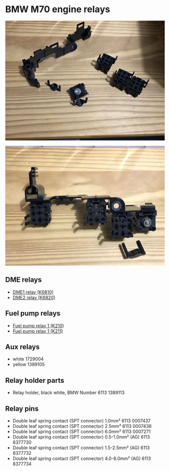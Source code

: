 # BMW M70 engine relays #

![alt text](./pictures/relay1.jpg "B+ connector and relay holders")

![alt text](./pictures/relay2.jpg "B+ connector and relay holders")

## DME relays ##

- [DME1 relay (K6810)](./k6810.md)
- [DME2 relay (K6820)](./k6820.md)

## Fuel pump relays ##

- [Fuel pump relay 1 (K210)](./k210.md)
- [Fuel pump relay 1 (K211)](./k211.md)

## Aux relays ##

- white 1729004
- yellow 1389105

## Relay holder parts ##

- Relay holder, black white, BMW Number 6113 1389113

## Relay pins ##

- Double leaf spring contact (SPT connector) 1.0mm² 6113 0007437
- Double leaf spring contact (SPT connector) 2.5mm² 6113 0007438
- Double leaf spring contact (SPT connector) 6.0mm² 6113 0007271
- Double leaf spring contact (SPT connector) 0.5-1.0mm² (AG) 6113 8377730
- Double leaf spring contact (SPT connector) 1.5-2.5mm² (AG) 6113 8377732
- Double leaf spring contact (SPT connector) 4.0-6.0mm² (AG) 6113 8377734
